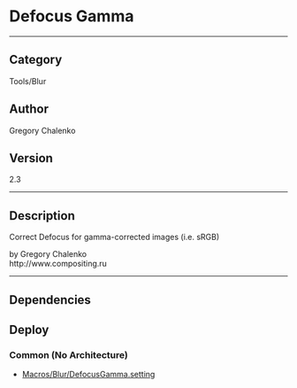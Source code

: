 # Defocus Gamma
___

## Category
Tools/Blur

## Author
Gregory Chalenko

## Version
2.3

___

## Description
<p>Correct Defocus for gamma-corrected images (i.e. sRGB)</p>

<p>by Gregory Chalenko<br>
http://www.compositing.ru</p>

___

## Dependencies

## Deploy

### Common (No Architecture)

<ul>
<li><a href="https://gitlab.com/WeSuckLess/Reactor/-/blob/master/Atoms/com.GregoryChalenko.DefocusGamma/Macros/Blur/DefocusGamma.setting?ref_type=heads">Macros/Blur/DefocusGamma.setting</a></li>
</ul>
